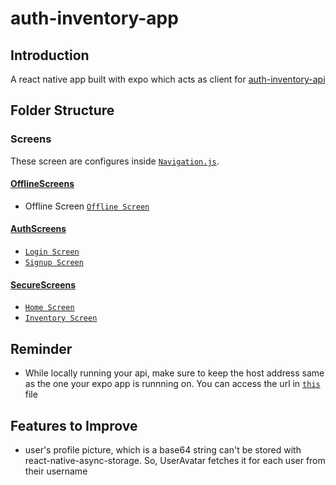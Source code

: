 # auth-inventory-app

## Introduction

A react native app built with expo which acts as client for [auth-inventory-api](`https://www.github.com/clumsynite/auth-inventory-api`)

## Folder Structure

### Screens

These screen are configures inside [`Navigation.js`](./Navigation.js).

#### [OfflineScreens](./OfflineScreen)

- Offline Screen [`Offline Screen`](./OfflineScreen/index.js)

#### [AuthScreens](./AuthScreens)

- [`Login Screen`](./AuthScreens/Login.js)
- [`Signup Screen`](./AuthScreens/Signup.js)

#### [SecureScreens](./SecureScreens)

- [`Home Screen`](./SecureScreens/Home.js)
- [`Inventory Screen`](./SecureScreens/Inventory.js)

## Reminder

- While locally running your api, make sure to keep the host address same as the one your expo app is runnning on. You can access the url in [`this`](./api/index.js) file

## Features to Improve

- user's profile picture, which is a base64 string can't be stored with react-native-async-storage. So, UserAvatar fetches it for each user from their username
